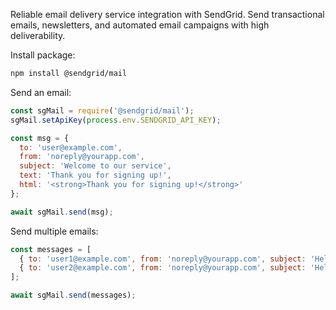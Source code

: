 Reliable email delivery service integration with SendGrid. Send transactional emails, newsletters, and automated email campaigns with high deliverability.

Install package:

```bash
npm install @sendgrid/mail
```

Send an email:

```javascript
const sgMail = require('@sendgrid/mail');
sgMail.setApiKey(process.env.SENDGRID_API_KEY);

const msg = {
  to: 'user@example.com',
  from: 'noreply@yourapp.com',
  subject: 'Welcome to our service',
  text: 'Thank you for signing up!',
  html: '<strong>Thank you for signing up!</strong>'
};

await sgMail.send(msg);
```

Send multiple emails:

```javascript
const messages = [
  { to: 'user1@example.com', from: 'noreply@yourapp.com', subject: 'Hello User 1', text: 'Message 1' },
  { to: 'user2@example.com', from: 'noreply@yourapp.com', subject: 'Hello User 2', text: 'Message 2' }
];

await sgMail.send(messages);
```